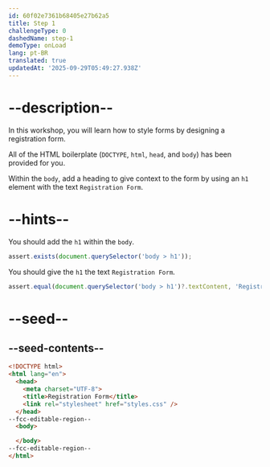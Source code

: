 ```yaml
---
id: 60f02e7361b68405e27b62a5
title: Step 1
challengeType: 0
dashedName: step-1
demoType: onLoad
lang: pt-BR
translated: true
updatedAt: '2025-09-29T05:49:27.938Z'
---
```


# --description--

In this workshop, you will learn how to style forms by designing a registration form.

All of the HTML boilerplate (`DOCTYPE`, `html`, `head`, and `body`) has been provided for you.

Within the `body`, add a heading to give context to the form by using an `h1` element with the text `Registration Form`.

# --hints--

You should add the `h1` within the `body`.

```js
assert.exists(document.querySelector('body > h1'));
```

You should give the `h1` the text `Registration Form`.

```js
assert.equal(document.querySelector('body > h1')?.textContent, 'Registration Form');
```

# --seed--

## --seed-contents--

```html
<!DOCTYPE html>
<html lang="en">
  <head>
    <meta charset="UTF-8">
    <title>Registration Form</title>
    <link rel="stylesheet" href="styles.css" />
  </head>
--fcc-editable-region--
  <body>

  </body>
--fcc-editable-region--
</html>
```

